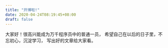 ```yaml
---
title: "开博啦!"
date: 2020-04-24T08:19:45+08:00
draft: false
---
```


大家好！很高兴能成为万千程序员中的普通一员，
希望自己在以后的日子里，不忘初心，沉淀学习，
写出好的文章给大家看。